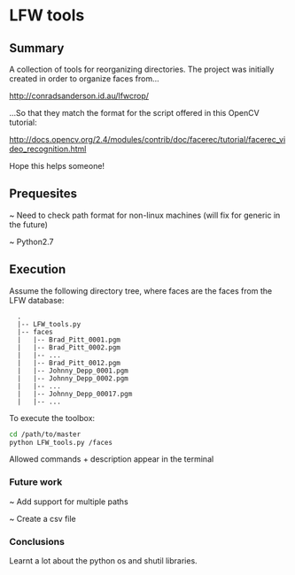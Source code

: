 # LFW tools

## Summary

A collection of tools for reorganizing directories. The project was initially created in order to organize faces from...

http://conradsanderson.id.au/lfwcrop/

...So that they match the format for the script offered in this OpenCV tutorial:

http://docs.opencv.org/2.4/modules/contrib/doc/facerec/tutorial/facerec_video_recognition.html

Hope this helps someone!

## Prequesites

~ Need to check path format for non-linux machines (will fix for generic in the future)

~ Python2.7

## Execution

Assume the following directory tree, where faces are the faces from the LFW database:

```
  .
  |-- LFW_tools.py
  |-- faces
  |   |-- Brad_Pitt_0001.pgm
  |   |-- Brad_Pitt_0002.pgm
  |   |-- ...
  |   |-- Brad_Pitt_0012.pgm
  |   |-- Johnny_Depp_0001.pgm
  |   |-- Johnny_Depp_0002.pgm
  |   |-- ...
  |   |-- Johnny_Depp_00017.pgm
  |   |-- ...
```

To execute the toolbox:

```bash
cd /path/to/master
python LFW_tools.py /faces
```

Allowed commands + description appear in the terminal

### Future work

~ Add support for multiple paths

~ Create a csv file

### Conclusions

Learnt a lot about the python os and shutil libraries.
